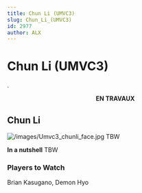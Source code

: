 ```yaml
---
title: Chun Li (UMVC3)
slug: Chun_Li_(UMVC3)
id: 2977
author: ALX
---
```


# Chun Li (UMVC3)

.

<center>

**EN TRAVAUX**

</center>

## Chun Li

![](/images/Umvc3_chunli_face.jpg‎ "/images/Umvc3_chunli_face.jpg‎") TBW

**In a nutshell** TBW

### Players to Watch

Brian Kasugano, Demon Hyo
